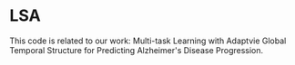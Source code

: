 # LSA
This code is related to our work: Multi-task Learning with Adaptvie Global Temporal Structure for Predicting Alzheimer's Disease Progression.
